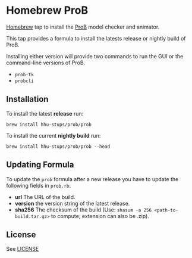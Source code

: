 # Homebrew ProB

[Homebrew](http://brew.sh) tap to install the [ProB](https://www3.hhu.de/stups/prob/index.php/Main_Page) model checker and animator.

This tap provides a formula to install the latests release or nightly build of ProB. 

Installing either version will provide two commands to run the GUI or the command-line versions of ProB.

* `prob-tk`
* `probcli`

## Installation

To install the latest **release** run:

```
brew install hhu-stups/prob/prob
```

To install the current **nightly build** run:

```
brew install hhu-stups/prob/prob --head
```

## Updating Formula

To update the `prob` formula after a new release you have to update the following fields in `prob.rb`:

  * **url** The URL of the build.
  * **version** the version string of the latest release.
  * **sha256** The checksum of the build (Use: `shasum -a 256 <path-to-build.tar.gz>` to compute; extension can also be .zip).

## License

See [LICENSE](LICENSE.md)
